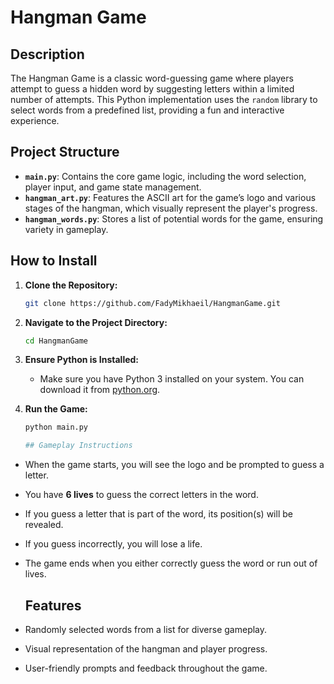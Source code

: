 # Hangman Game

## Description
The Hangman Game is a classic word-guessing game where players attempt to guess a hidden word by suggesting letters within a limited number of attempts. This Python implementation uses the `random` library to select words from a predefined list, providing a fun and interactive experience.

## Project Structure
- **`main.py`**: Contains the core game logic, including the word selection, player input, and game state management.
- **`hangman_art.py`**: Features the ASCII art for the game’s logo and various stages of the hangman, which visually represent the player's progress.
- **`hangman_words.py`**: Stores a list of potential words for the game, ensuring variety in gameplay.

## How to Install
1. **Clone the Repository:**
   ```bash
   git clone https://github.com/FadyMikhaeil/HangmanGame.git
   
2. **Navigate to the Project Directory:**
   ```bash
   cd HangmanGame
3. **Ensure Python is Installed:**
   - Make sure you have Python 3 installed on your system. You can download it from [python.org](https://www.python.org/downloads/).

4. **Run the Game:**
   ```bash
   python main.py
   
   ## Gameplay Instructions
- When the game starts, you will see the logo and be prompted to guess a letter.
- You have **6 lives** to guess the correct letters in the word.
- If you guess a letter that is part of the word, its position(s) will be revealed.
- If you guess incorrectly, you will lose a life.
- The game ends when you either correctly guess the word or run out of lives.

  ## Features
- Randomly selected words from a list for diverse gameplay.
- Visual representation of the hangman and player progress.
- User-friendly prompts and feedback throughout the game.

